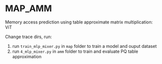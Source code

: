 # MAP_AMM
Memory access prediction using table approximate matrix multiplication: ViT

Change trace dirs, run:
1. run `train_mlp_mixer.py` in `map` folder to train a model and ouput dataset
2. run `4_mlp_mixer.py` in `amm` folder to train and evaluate PQ table approximation

